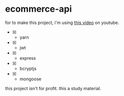 # ecommerce-api

for to make this project, i'm using [this video](https://www.youtube.com/watch?v=rMiRZ1iRC0A) on youtube.

- [x] - yarn
- [x] - jwt
- [x] - express
- [x] - bcryptjs
- [x] - mongoose

this project isn't for profit. this a study material.
